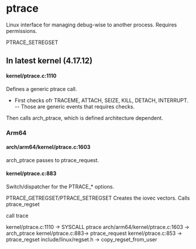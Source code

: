 # ptrace

Linux interface for managing debug-wise to another process.
Requires permissions.

PTRACE_SETREGSET

## In latest kernel (4.17.12)

#### kernel/ptrace.c:1110

Defines a generic ptrace call.
- First checks ofr TRACEME, ATTACH, SEIZE, KILL, DETACH, INTERRUPT.
-- Those are generic events that requires checks.

Then calls arch_ptrace, which is defined architecture dependent.

### Arm64

#### arch/arm64/kernel/ptrace.c:1603

arch_ptrace passes to ptrace_request.

#### kernel/ptrace.c:883

Switch/dispatcher for the PTRACE_* options.

PTRACE_GETREGSET/PTRACE_SETREGSET
Creates the iovec vectors.
Calls ptrace_regset


call trace

kernel/ptrace.c:1110 -> SYSCALL ptrace
arch/arm64/kernel/ptrace.c:1603 -> arch_ptrace
kernel/ptrace.c:883-> ptrace_request
kernel/ptrace.c:853 -> ptrace_regset
include/linux/regset.h -> copy_regset_from_user










